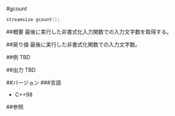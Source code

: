 #gcount
```cpp
streamsize gcount();
```

##概要
最後に実行した非書式化入力関数での入力文字数を取得する。

##戻り値
最後に実行した非書式化関数での入力文字数。

##例
TBD

##出力
TBD

##バージョン
###言語
- C++98

##参照
